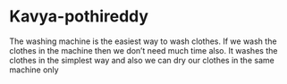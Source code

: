 # Kavya-pothireddy
The washing machine is the easiest way to wash clothes. If we wash the clothes in the machine then we don’t need much time also. It washes the clothes in the simplest way and also we can dry our clothes in the same machine only
